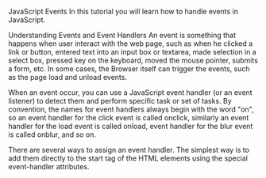 JavaScript Events
In this tutorial you will learn how to handle events in JavaScript.

Understanding Events and Event Handlers
An event is something that happens when user interact with the web page, such as when he clicked a link or button, entered text into an input box or textarea, made selection in a select box, pressed key on the keyboard, moved the mouse pointer, submits a form, etc. In some cases, the Browser itself can trigger the events, such as the page load and unload events.

When an event occur, you can use a JavaScript event handler (or an event listener) to detect them and perform specific task or set of tasks. By convention, the names for event handlers always begin with the word "on", so an event handler for the click event is called onclick, similarly an event handler for the load event is called onload, event handler for the blur event is called onblur, and so on.

There are several ways to assign an event handler. The simplest way is to add them directly to the start tag of the HTML elements using the special event-handler attributes.
